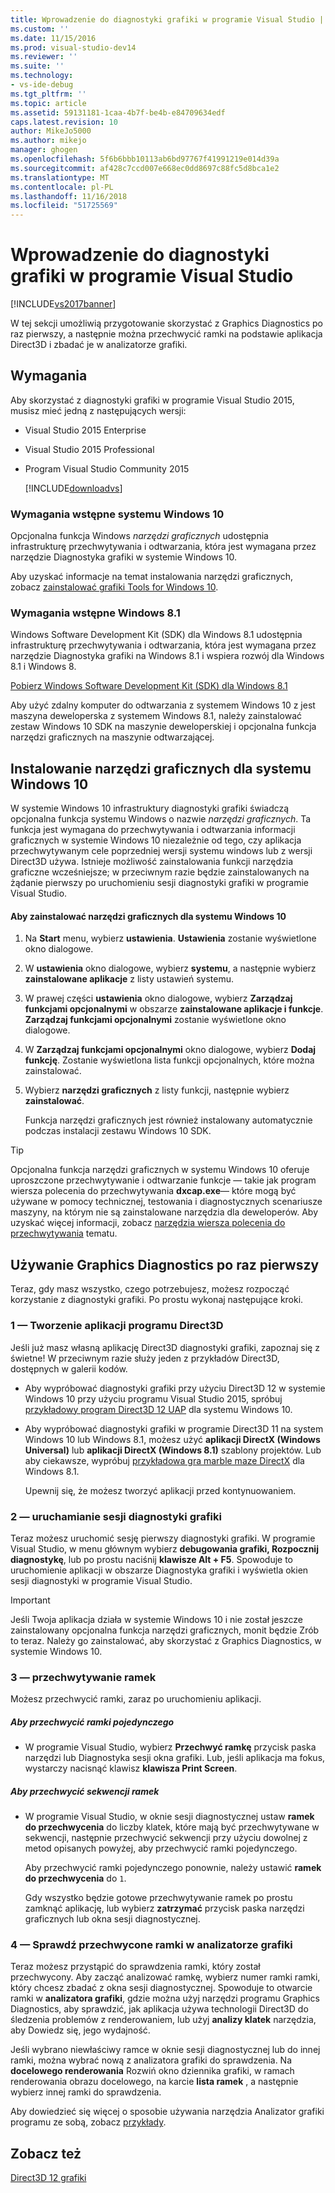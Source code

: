 ```yaml
---
title: Wprowadzenie do diagnostyki grafiki w programie Visual Studio | Dokumentacja firmy Microsoft
ms.custom: ''
ms.date: 11/15/2016
ms.prod: visual-studio-dev14
ms.reviewer: ''
ms.suite: ''
ms.technology:
- vs-ide-debug
ms.tgt_pltfrm: ''
ms.topic: article
ms.assetid: 59131181-1caa-4b7f-be4b-e84709634edf
caps.latest.revision: 10
author: MikeJo5000
ms.author: mikejo
manager: ghogen
ms.openlocfilehash: 5f6b6bbb10113ab6bd97767f41991219e014d39a
ms.sourcegitcommit: af428c7ccd007e668ec0dd8697c88fc5d8bca1e2
ms.translationtype: MT
ms.contentlocale: pl-PL
ms.lasthandoff: 11/16/2018
ms.locfileid: "51725569"
---
```

# <a name="getting-started-with-visual-studio-graphics-diagnostics"></a>Wprowadzenie do diagnostyki grafiki w programie Visual Studio
[!INCLUDE[vs2017banner](../includes/vs2017banner.md)]

W tej sekcji umożliwią przygotowanie skorzystać z Graphics Diagnostics po raz pierwszy, a następnie można przechwycić ramki na podstawie aplikacja Direct3D i zbadać je w analizatorze grafiki.  
  
## <a name="requirements"></a>Wymagania  
 Aby skorzystać z diagnostyki grafiki w programie Visual Studio 2015, musisz mieć jedną z następujących wersji:  
  
- Visual Studio 2015 Enterprise  
  
- Visual Studio 2015 Professional  
  
- Program Visual Studio Community 2015  
  
  [!INCLUDE[downloadvs](../includes/downloadvs-md.md)]  
  
### <a name="windows-10-prerequisites"></a>Wymagania wstępne systemu Windows 10  
 Opcjonalna funkcja Windows *narzędzi graficznych* udostępnia infrastrukturę przechwytywania i odtwarzania, która jest wymagana przez narzędzie Diagnostyka grafiki w systemie Windows 10.  
  
 Aby uzyskać informacje na temat instalowania narzędzi graficznych, zobacz [zainstalować grafiki Tools for Windows 10](#InstallGraphicsTools).  
  
### <a name="windows-81-prerequisites"></a>Wymagania wstępne Windows 8.1  
 Windows Software Development Kit (SDK) dla Windows 8.1 udostępnia infrastrukturę przechwytywania i odtwarzania, która jest wymagana przez narzędzie Diagnostyka grafiki na Windows 8.1 i wspiera rozwój dla Windows 8.1 i Windows 8.  
  
 [Pobierz Windows Software Development Kit (SDK) dla Windows 8.1](https://msdn.microsoft.com/windows/desktop/bg162891.aspx)  
  
 Aby użyć zdalny komputer do odtwarzania z systemem Windows 10 z jest maszyna deweloperska z systemem Windows 8.1, należy zainstalować zestaw Windows 10 SDK na maszynie deweloperskiej i opcjonalna funkcja narzędzi graficznych na maszynie odtwarzającej.  
  
##  <a name="InstallGraphicsTools"></a> Instalowanie narzędzi graficznych dla systemu Windows 10  
 W systemie Windows 10 infrastruktury diagnostyki grafiki świadczą opcjonalna funkcja systemu Windows o nazwie *narzędzi graficznych*. Ta funkcja jest wymagana do przechwytywania i odtwarzania informacji graficznych w systemie Windows 10 niezależnie od tego, czy aplikacja przechwytywanym cele poprzedniej wersji systemu windows lub z wersji Direct3D używa. Istnieje możliwość zainstalowania funkcji narzędzia graficzne wcześniejsze; w przeciwnym razie będzie zainstalowanych na żądanie pierwszy po uruchomieniu sesji diagnostyki grafiki w programie Visual Studio.  
  
#### <a name="to-install-graphics-tools-for-windows-10"></a>Aby zainstalować narzędzi graficznych dla systemu Windows 10  
  
1. Na **Start** menu, wybierz **ustawienia**. **Ustawienia** zostanie wyświetlone okno dialogowe.  
  
2. W **ustawienia** okno dialogowe, wybierz **systemu**, a następnie wybierz **zainstalowane aplikacje** z listy ustawień systemu.  
  
3. W prawej części **ustawienia** okno dialogowe, wybierz **Zarządzaj funkcjami opcjonalnymi** w obszarze **zainstalowane aplikacje i funkcje**. **Zarządzaj funkcjami opcjonalnymi** zostanie wyświetlone okno dialogowe.  
  
4. W **Zarządzaj funkcjami opcjonalnymi** okno dialogowe, wybierz **Dodaj funkcję**. Zostanie wyświetlona lista funkcji opcjonalnych, które można zainstalować.  
  
5. Wybierz **narzędzi graficznych** z listy funkcji, następnie wybierz **zainstalować**.  
  
   Funkcja narzędzi graficznych jest również instalowany automatycznie podczas instalacji zestawu Windows 10 SDK.  
  
> [!TIP]
>  Opcjonalna funkcja narzędzi graficznych w systemu Windows 10 oferuje uproszczone przechwytywanie i odtwarzanie funkcje — takie jak program wiersza polecenia do przechwytywania **dxcap.exe**— które mogą być używane w pomocy technicznej, testowania i diagnostycznych scenariusze maszyny, na którym nie są zainstalowane narzędzia dla deweloperów. Aby uzyskać więcej informacji, zobacz [narzędzia wiersza polecenia do przechwytywania](../debugger/command-line-capture-tool.md) tematu.  
  
## <a name="using-graphics-diagnostics-for-the-first-time"></a>Używanie Graphics Diagnostics po raz pierwszy  
 Teraz, gdy masz wszystko, czego potrzebujesz, możesz rozpocząć korzystanie z diagnostyki grafiki. Po prostu wykonaj następujące kroki.  
  
### <a name="1---create-a-direct3d-app"></a>1 — Tworzenie aplikacji programu Direct3D  
 Jeśli już masz własną aplikację Direct3D diagnostyki grafiki, zapoznaj się z świetne! W przeciwnym razie służy jeden z przykładów Direct3D, dostępnych w galerii kodów.  
  
- Aby wypróbować diagnostyki grafiki przy użyciu Direct3D 12 w systemie Windows 10 przy użyciu programu Visual Studio 2015, spróbuj [przykładowy program Direct3D 12 UAP](https://code.msdn.microsoft.com/Direct3D-12-UAP-Sample-ecb1779f) dla systemu Windows 10.  
  
- Aby wypróbować diagnostyki grafiki w programie Direct3D 11 na system Windows 10 lub Windows 8.1, możesz użyć **aplikacji DirectX (Windows Universal)** lub **aplikacji DirectX (Windows 8.1)** szablony projektów. Lub aby ciekawsze, wypróbuj [przykładowa gra marble maze DirectX](https://code.msdn.microsoft.com/windowsapps/DirectX-Marble-Maze-Game-e4806345) dla Windows 8.1.  
  
  Upewnij się, że możesz tworzyć aplikacji przed kontynuowaniem.  
  
### <a name="2---start-a-graphics-diagnostics-session"></a>2 — uruchamianie sesji diagnostyki grafiki  
 Teraz możesz uruchomić sesję pierwszy diagnostyki grafiki. W programie Visual Studio, w menu głównym wybierz **debugowania grafiki, Rozpocznij diagnostykę**, lub po prostu naciśnij **klawisze Alt + F5**. Spowoduje to uruchomienie aplikacji w obszarze Diagnostyka grafiki i wyświetla okien sesji diagnostyki w programie Visual Studio.  
  
> [!IMPORTANT]
>  Jeśli Twoja aplikacja działa w systemie Windows 10 i nie został jeszcze zainstalowany opcjonalna funkcja narzędzi graficznych, monit będzie Zrób to teraz. Należy go zainstalować, aby skorzystać z Graphics Diagnostics, w systemie Windows 10.  
  
### <a name="3---capture-frames"></a>3 — przechwytywanie ramek  
 Możesz przechwycić ramki, zaraz po uruchomieniu aplikacji.  
  
##### <a name="to-capture-single-frames"></a>Aby przechwycić ramki pojedynczego  
  
-   W programie Visual Studio, wybierz **Przechwyć ramkę** przycisk paska narzędzi lub Diagnostyka sesji okna grafiki. Lub, jeśli aplikacja ma fokus, wystarczy nacisnąć klawisz **klawisza Print Screen**.  
  
##### <a name="to-capture-a-sequence-of-frames"></a>Aby przechwycić sekwencji ramek  
  
- W programie Visual Studio, w oknie sesji diagnostycznej ustaw **ramek do przechwycenia** do liczby klatek, które mają być przechwytywane w sekwencji, następnie przechwycić sekwencji przy użyciu dowolnej z metod opisanych powyżej, aby przechwycić ramki pojedynczego.  
  
   Aby przechwycić ramki pojedynczego ponownie, należy ustawić **ramek do przechwycenia** do `1`.  
  
  Gdy wszystko będzie gotowe przechwytywanie ramek po prostu zamknąć aplikację, lub wybierz **zatrzymać** przycisk paska narzędzi graficznych lub okna sesji diagnostycznej.  
  
### <a name="4--examine-captured-frames-in-the-graphics-analyzer"></a>4 — Sprawdź przechwycone ramki w analizatorze grafiki  
 Teraz możesz przystąpić do sprawdzenia ramki, który został przechwycony. Aby zacząć analizować ramkę, wybierz numer ramki ramki, który chcesz zbadać z okna sesji diagnostycznej. Spowoduje to otwarcie ramki w **analizatora grafiki**, gdzie można użyj narzędzi programu Graphics Diagnostics, aby sprawdzić, jak aplikacja używa technologii Direct3D do śledzenia problemów z renderowaniem, lub użyj **analizy klatek** narzędzia, aby Dowiedz się, jego wydajność.  
  
 Jeśli wybrano niewłaściwy ramce w oknie sesji diagnostycznej lub do innej ramki, można wybrać nową z analizatora grafiki do sprawdzenia. Na **docelowego renderowania** Rozwiń okno dziennika grafiki, w ramach renderowania obrazu docelowego, na karcie **lista ramek** , a następnie wybierz innej ramki do sprawdzenia.  
  
 Aby dowiedzieć się więcej o sposobie używania narzędzia Analizator grafiki programu ze sobą, zobacz [przykłady](../debugger/graphics-diagnostics-examples.md).  
  
## <a name="see-also"></a>Zobacz też  
 [Direct3D 12 grafiki](http://msdn.microsoft.com/en-us/52094ae3-3b44-4689-9ee7-1ba1b3a779cb)






